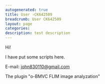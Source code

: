 ```yaml
---
autogenerated: true
title: User ›CK642509
breadcrumb: User CK642509
layout: page
categories: 
description: test description
---
```


Hi!

I have put some scripts here.

E-mail: john830110@gmail.com

The plugin "o-BMVC FLIM image analyzation"

